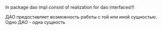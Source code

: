 In package dao impl consist of realization for dao interfaces!!!


ДАО предоставляет возможность работы с той или иной сущностью.
Одно ДАО - одна сущность